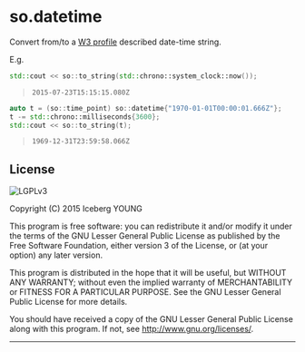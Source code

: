 so.datetime
===========

Convert from/to a [W3 profile][w3cdt] described date-time string.

E.g.

```cpp
std::cout << so::to_string(std::chrono::system_clock::now());
```
> ```
> 2015-07-23T15:15:15.080Z
> ```

```cpp
auto t = (so::time_point) so::datetime{"1970-01-01T00:00:01.666Z"};
t -= std::chrono::milliseconds{3600};
std::cout << so::to_string(t);
```
> ```
> 1969-12-31T23:59:58.066Z
> ```


License
-------
![LGPLv3]

Copyright (C) 2015  Iceberg YOUNG

This program is free software: you can redistribute it and/or modify it
under the terms of the GNU Lesser General Public License as published by
the Free Software Foundation, either version 3 of the License, or
(at your option) any later version.

This program is distributed in the hope that it will be useful,
but WITHOUT ANY WARRANTY; without even the implied warranty of
MERCHANTABILITY or FITNESS FOR A PARTICULAR PURPOSE.  See the
GNU Lesser General Public License for more details.

You should have received a copy of the GNU Lesser General Public License
along with this program.  If not, see <http://www.gnu.org/licenses/>.


---

[w3cdt]: http://www.w3.org/TR/NOTE-datetime
"Date and Time Formats"

[LGPLv3]: http://www.gnu.org/graphics/lgplv3-88x31.png
"GNU Lesser General Public License version 3"
